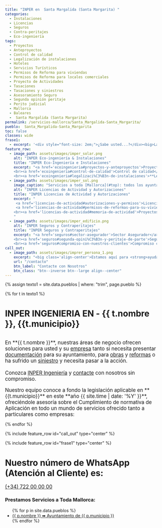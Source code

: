```yaml
---
title: "INPER en  Santa Margalida (Santa Margarita) "
categories:
  - Instalaciones
  - Licencias
  - Seguros
  - Contra-peritajes
  - Eco-ingeniería 
tags:
  - Proyectos
  - Anteproyectos
  - Control de calidad
  - Legalización de instalaciones
  - Hoteles
  - Servicios Turísticos
  - Permisos de Reforma para viviendas
  - Permisos de Reforma para locales comerciales
  - Proyecto de Actividades
  - Tasaciones
  - Tasaciones y siniestros
  - Asesoramiento Seguro
  - Segunda opinión peritaje
  - Perito judicial
  - Mallorca
  - Baleares
  -  Santa Margalida (Santa Margarita) 
permalink: /servicios-mallorca/Santa_Margalida-Santa_Margarita/ 
pueblo:  Santa_Margalida-Santa_Margarita 
toc: false
classes: wide
frase1: 
  - excerpt: '<div style="font-size: 2em;">¿Sabe usted...?</div><big>La actividad de INPER Ingeniería se focaliza en los <a href="/seguros">Sectores Asegurador</a>, <a href="/licencias-de-actividad">Licencias de Actividad</a>, <a href="/ecoingenieria">Instalaciones de Energías Renovables</a></big><br>'
feature_row:
  - image_path: assets/images/imper_solar.png
    alt: "INPER Eco-ingeniería & Instalaciones"
    title: "INPER Eco-Ingeniería e Instalaciones"
    excerpt: "<a href='ecoingenieria#proyectos-y-anteproyectos'>Proyectos y Anteproyectos</a>
    <br><a href='ecoingenieria#control-de-calidad'>Control de calidad</a>
    <br><a href='ecoingenieria#legalizaci%C3%B3n-de-instalaciones'>**Legalización** de instalaciones</a>"
  - image_path: assets/images/imper_sol.png
    image_caption: "Servicios a toda [Mallorca](#top): todos los ayuntamientos."
    alt: "INPER Licencias de Actividad y Autorizaciones"
    title: "INPER Licencias de Actividad y Autorizaciones"
    excerpt: "
     <a href='licencias-de-actividad#autorizaciones-y-permisos'>Licencias de actividad</a><br>
     <a href='licencias-de-actividad#permisos-de-reformas-para-su-vivienda-o-local-comercial'> Permisos de **REFORMAS** para su vivienda o local comercial</a> 
    <br><a href='licencias-de-actividad#memoria-de-actividad'>Proyectos de Actividad y Memorias</a>
    "
  - image_path: assets/images/imper_edificio.png
    alt: "INPER Seguros y Contraperitajes"
    title: "INPER Seguros y Contraperitajes"
    excerpt: "<a href='seguros#sector-asegurador'>Sector Asegurador</a>
    <br><a href='seguros#segunda-opini%C3%B3n-y-peritaje-de-parte'>Segunda opinión y peritaje de parte</a>
    <br><a href='seguros#compromiso-con-nuestros-clientes'>Compromiso con nuestros clientes</a>"
call_out:
  - image_path: assets/images/imprer_persona_1.png
    excerpt: "<big class='align-center'>Estamos aquí para <strong>ayudarle</strong>.</big>"
    url: "/contacto"
    btn_label: "Contacte con Nosotros"
    btn_class: "btn--inverse btn--large align--center"
---
```


<!--
{% assign texto = site.data.textos | where: "id", "1" %}
Kitchen products:
{% for t in texto %}
- {{ t.texto1 }}
{% endfor %}
-->

{% assign texto1 = site.data.pueblos | where: "trim", page.pueblo %}

{% for t in texto1 %}

  <h1>INPER INGENIERIA EN - {{ t.nombre }}, {{t.municipio}}</h1><br>
  <big>En **{{ t.nombre }}**, nuestras áreas de negocio ofrecen soluciones para usted y su <a href="/soluciones">empresa</a> tanto si necesita presentar <a href="/licencias-de-actividad">documentación</a> para su ayuntamiento, para <a href="/ecoingenieria">obras</a> y <a href="/ecoingenieria">reformas</a> o ha sufrido un <a href="/seguros">siniestro</a> y necesita pasar a la acción.<br><br> Conozca <a href="/soluciones">INPER Ingeniería</a> y <a href="/contacto">contacte</a> con nosotros sin compromiso.</big>
  <br><br>
  <big>Nuestro equipo conoce a fondo la legislación aplicable en **{{t.municipio}}** en este **año {{ site.time | date: '%Y' }}**, ofreciéndole asesoría sobre el Cumplimiento de normativa de Aplicación en todo un mundo de servicios ofrecido tanto a particulares como empresas:</big>

{% endfor %}

<!--{% include feature_row type="center" %}-->

{% include feature_row id="call_out" type="center" %}

{% include feature_row id="frase1" type="center" %}

<div class="notice notice--info">
<p><h1>Nuestro número de WhatsApp (Atención al Cliente) es: </h1>
<big><a href="https://wa.me/34722540848" target="_blank">(+34) 722 00 00 00</a></big></p>
</div>


<!--https://shopify.github.io/liquid/filters/where/-->


<h3 class="archive__subtitle">Prestamos Servicios a Toda Mallorca:</h3>
<div id='pueblos'>
<ul>
{% for p in site.data.pueblos %}
  <li>
    <a href="../../servicios-mallorca/{{ p.trim }}/">
      {{ p.nombre }} ➡ Ayuntamiento de {{ p.municipio }}
    </a>
  </li>
{% endfor %}
</ul>
</div>



     

